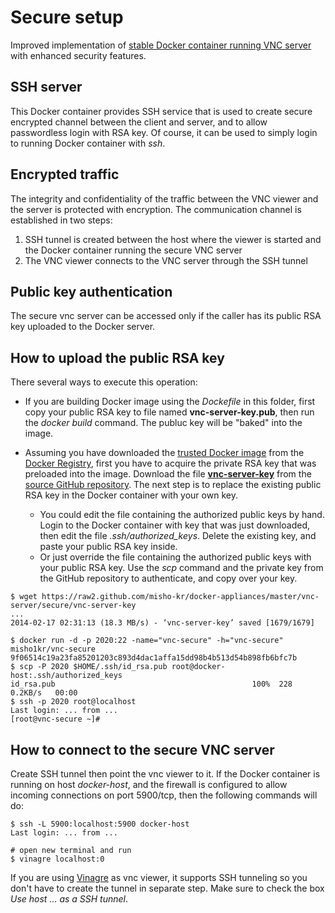Secure setup
============

Improved implementation of 
[stable Docker container running VNC server](https://github.com/misho-kr/docker-appliances/tree/master/vnc-server/stable)
with enhanced security features.

## SSH server

This Docker container provides SSH service that is used to create
secure encrypted channel between the client and server, and to allow
passwordless login with RSA key. Of course, it can be used to simply
login to running Docker container with _ssh_.

## Encrypted traffic

The integrity and confidentiality of the traffic between the VNC viewer
and the server is protected with encryption. The communication channel is
established in two steps:

1. SSH tunnel is created between the host where the viewer is started
and the Docker container running the secure VNC server
1. The VNC viewer connects to the VNC server through the SSH tunnel

## Public key authentication

The secure vnc server can be accessed only if the caller has its public
RSA key uploaded to the Docker server.

## How to upload the public RSA key

There several ways to execute this operation:

* If you are building Docker image using the _Dockefile_ in this folder,
first copy your public RSA key to file named __vnc-server-key.pub__,
then run the _docker build_ command. The publuc key will be "baked" into
the image.

* Assuming you have downloaded the
[trusted Docker image](https://index.docker.io/u/misho1kr/vnc-secure)
from the [Docker Registry](https://index.docker.io), first you have to acquire
the private RSA key that was preloaded into the image. Download the file
[__vnc-server-key__](https://raw2.github.com/misho-kr/docker-appliances/master/vnc-server/secure/vnc-server-key)
from the
[source GitHub repository](https://github.com/misho-kr/docker-appliances/tree/master/vnc-server/secure).
The next step is to replace the existing public RSA key in the Docker container
with your own key.
  * You could edit the file containing the authorized public keys by hand.
    Login to the Docker container with key that was just downloaded, then
    edit the file *.ssh/authorized_keys*. Delete the existing key, and paste
    your public RSA key inside.
  * Or just override the file containing the authorized public keys with
    your public RSA key. Use the _scp_ command and the private key from the
    GitHub repository to authenticate, and copy over your key.

```
$ wget https://raw2.github.com/misho-kr/docker-appliances/master/vnc-server/secure/vnc-server-key
...
2014-02-17 02:31:13 (18.3 MB/s) - ‘vnc-server-key’ saved [1679/1679]

$ docker run -d -p 2020:22 -name="vnc-secure" -h="vnc-secure" misho1kr/vnc-secure
9f06514c19a23fa85201203c893d4dac1affa15dd98b4b513d54b898fb6bfc7b
$ scp -P 2020 $HOME/.ssh/id_rsa.pub root@docker-host:.ssh/authorized_keys 
id_rsa.pub                                            100%  228     0.2KB/s   00:00    
$ ssh -p 2020 root@localhost 
Last login: ... from ...
[root@vnc-secure ~]#
```

## How to connect to the secure VNC server

Create SSH tunnel then point the vnc viewer to it. If the Docker container
is running on host _docker-host_, and the firewall is configured to allow
incoming connections on port 5900/tcp, then the following commands will do:

```
$ ssh -L 5900:localhost:5900 docker-host
Last login: ... from ...

# open new terminal and run
$ vinagre localhost:0
```

If you are using [Vinagre](https://wiki.gnome.org/Apps/Vinagre) as vnc viewer,
it supports SSH tunneling so you don't have to create the tunnel in separate
step. Make sure to check the box _Use host ... as a SSH tunnel_.
